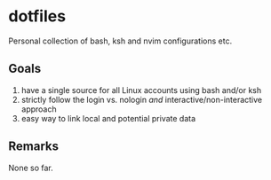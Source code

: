 # dotfiles
Personal collection of bash, ksh and nvim configurations etc.


## Goals

1. have a single source for all Linux accounts using bash and/or ksh
2. strictly follow the login vs. nologin *and* interactive/non-interactive approach
3. easy way to link local and potential private data


## Remarks

None so far.
